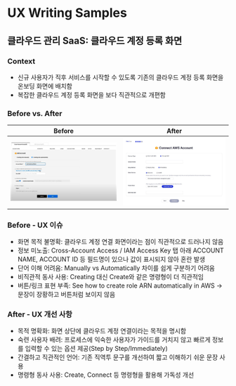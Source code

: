# UX Writing Samples

## 클라우드 관리 SaaS: 클라우드 계정 등록 화면

### Context

- 신규 사용자가 직후 서비스를 시작할 수 있도록 기존의 클라우드 계정 등록 화면을 온보딩 화면에 배치함
- 복잡한 클라우드 계정 등록 화면을 보다 직관적으로 개편함

### Before vs. After

| Before | After |
|--------|-------|
| ![Before](../../assets/aws_before.jpg) | ![After](../../assets/aws_after.jpg) |

### Before - UX 이슈

- 화면 목적 불명확: 클라우드 계정 연결 화면이라는 점이 직관적으로 드러나지 않음
- 정보 미노출: Cross-Account Access / IAM Access Key 탭 아래 ACCOUNT NAME, ACCOUNT ID 등 필드명이 있으나 값이 표시되지 않아 혼란 발생
- 단어 이해 어려움: Manually vs Automatically 차이를 쉽게 구분하기 어려움
- 비직관적 동사 사용: Creating 대신 Create와 같은 명령형이 더 직관적임
- 버튼/링크 표현 부족: See how to create role ARN automatically in AWS → 문장이 장황하고 버튼처럼 보이지 않음

### After - UX 개선 사항

- 목적 명확화: 화면 상단에 클라우드 계정 연결이라는 목적을 명시함
- 숙련 사용자 배려: 프로세스에 익숙한 사용자가 가이드를 거치지 않고 빠르게 정보를 입력할 수 있는 옵션 제공(Step by Step/Immediately)
- 간결하고 직관적인 언어: 기존 직역투 문구를 개선하여 짧고 이해하기 쉬운 문장 사용
- 명령형 동사 사용: Create, Connect 등 명령형을 활용해 가독성 개선






